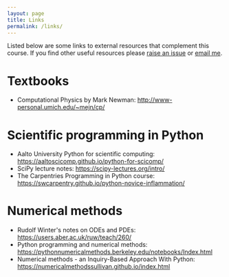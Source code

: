 ```yaml
---
layout: page
title: Links 
permalink: /links/
---
```


Listed below are some links to external resources that complement this course. If you find other useful resources please [raise an issue](https://github.com/NU-CEM/CompPhys/issues) or [email me](https://lucydot.github.io/about/).

# Textbooks

- Computational Physics by Mark Newman: http://www-personal.umich.edu/~mejn/cp/

# Scientific programming in Python

- Aalto University Python for scientific computing: https://aaltoscicomp.github.io/python-for-scicomp/
- SciPy lecture notes: https://scipy-lectures.org/intro/
- The Carpentries Programming in Python course: https://swcarpentry.github.io/python-novice-inflammation/

# Numerical methods

- Rudolf Winter's notes on ODEs and PDEs: https://users.aber.ac.uk/ruw/teach/260/
- Python programming and numerical methods: https://pythonnumericalmethods.berkeley.edu/notebooks/Index.html
- Numerical methods - an Inquiry-Based Approach With Python: https://numericalmethodssullivan.github.io/index.html
